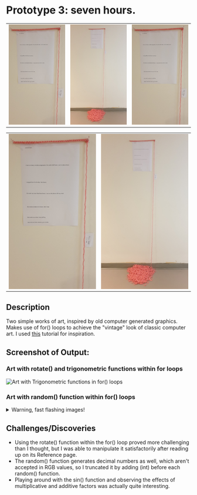 # Prototype 3: seven hours.

<table border="0" width="100%"><tr>
<td> <img src="images/final1.jpg" alt="Drawing" style="width: 100%;"/> </td>
<td> <img src="images/final2.jpg" alt="Drawing" style="width: 100%;"/> </td>
<td> <img src="images/final1.jpg" alt="Drawing" style="width: 100%;"/> </td>
</tr></table>


<table border="0" width="100%"><tr>
<td> <img src="images/final1.jpg" alt="Drawing" style="width: 100%;"/> </td>
<td> <img src="images/final2.jpg" alt="Drawing" style="width: 100%;"/> </td>
</tr></table>

## Description
Two simple works of art, inspired by old computer generated graphics. Makes use of for() loops to achieve the "vintage" look of classic computer art. I used [this](https://www.youtube.com/watch?v=LaarVR1AOvs) tutorial for inspiration.

## Screenshot of Output:

### Art with rotate() and trigonometric functions within for loops
![Art with Trigonometric functions in for() loops](https://github.com/mike-leo-k/intro-to-im/blob/master/june%202/digital_art_1.png)

### Art with random() function within for() loops

<details>
  <summary>Warning, fast flashing images!</summary>
  
![Art with random() functions in for() loops](https://github.com/mlk525/intro-to-im/blob/master/june%202/digital_art_2.gif)
</details>


## Challenges/Discoveries
* Using the rotate() function within the for() loop proved more challenging than I thought, but I was able to manipulate it satisfactorily after reading up on its Reference page.
* The random() function generates decimal numbers as well, which aren't accepted in RGB values, so I truncated it by adding (int) before each random() function.
* Playing around with the sin() function and observing the effects of multiplicative and additive factors was actually quite interesting.
